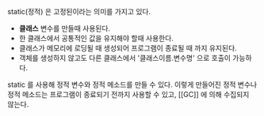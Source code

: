 static(정적) 은 고정된이라는 의미를 가지고 있다. 

* **클래스** 변수를 만들때 사용된다.
* 한 클래스에서 공통적인 값을 유지해야 할때 사용한다.
* 클래스가 메모리에 로딩될 때 생성되어 프로그램이 종료될 때 까지 유지된다.
* 객체를 생성하지 않고도 다른 클래스에서 '클래스이름.변수명' 으로 호출이 가능하다.






static 를 사용해 정적 변수와 정적 메소드를 만들 수 있다. 이렇게 만들어진 정적 변수나 정적 메소드는 프로그램이 종료되기 전까지 사용할 수 있고, [[GC]] 에 의해 수집되지 않는다.



